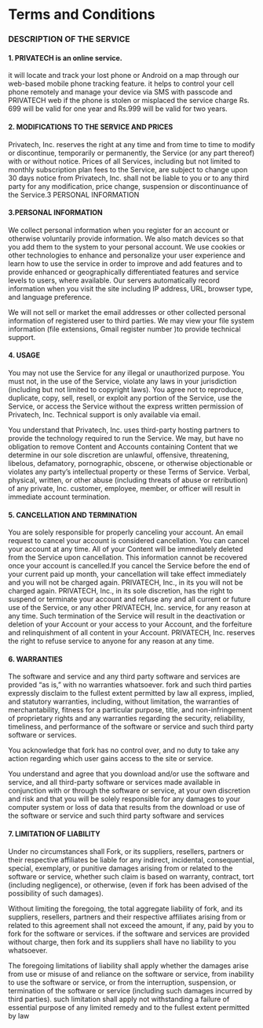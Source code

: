 # Terms and Conditions 

### DESCRIPTION OF THE SERVICE

#### 1. PRIVATECH is an online service. 
it will locate and track your lost phone or Android on a map through our web-based mobile phone tracking feature. it helps to control your cell phone remotely and manage your device via SMS with passcode and PRIVATECH web if the phone is stolen or misplaced the service charge Rs. 699 will be valid for one year and Rs.999 will be valid for two years.

#### 2. MODIFICATIONS TO THE SERVICE AND PRICES
Privatech, Inc. reserves the right at any time and from time to time to modify or discontinue, temporarily or permanently, the Service (or any part thereof) with or without notice. Prices of all Services, including but not limited to monthly subscription plan fees to the Service, are subject to change upon 30 days notice from Privatech, Inc. shall not be liable to you or to any third party for any modification, price change, suspension or discontinuance of the Service.3 PERSONAL INFORMATION

#### 3.PERSONAL INFORMATION 
We collect personal information when you register for an account or otherwise voluntarily provide information. We also match devices so that you add them to the system to your personal account. We use cookies or other technologies to enhance and personalize your user experience and learn how to use the service in order to improve and add features and to provide enhanced or geographically differentiated features and service levels to users, where available. Our servers automatically record information when you visit the site including IP address, URL, browser type, and language preference.

We will not sell or market the email addresses or other collected personal information of registered user to third parties. We may view your file system information (file extensions, Gmail register number )to provide technical support.

#### 4. USAGE

You may not use the Service for any illegal or unauthorized purpose. You must not, in the use of the Service, violate any laws in your jurisdiction (including but not limited to copyright laws). You agree not to reproduce, duplicate, copy, sell, resell, or exploit any portion of the Service, use the Service, or access the Service without the express written permission of Privatech, Inc. Technical support is only available via email.

You understand that Privatech, Inc. uses third-party hosting partners to provide the technology required to run the Service. We may, but have no obligation to remove Content and Accounts containing Content that we determine in our sole discretion are unlawful, offensive, threatening, libelous, defamatory, pornographic, obscene, or otherwise objectionable or violates any party’s intellectual property or these Terms of Service. Verbal, physical, written, or other abuse (including threats of abuse or retribution) of any private, Inc. customer, employee, member, or officer will result in immediate account termination.

#### 5. CANCELLATION AND TERMINATION

You are solely responsible for properly canceling your account. An email request to cancel your account is considered cancellation. You can cancel your account at any time. All of your Content will be immediately deleted from the Service upon cancellation. This information cannot be recovered once your account is cancelled.If you cancel the Service before the end of your current paid up month, your cancellation will take effect immediately and you will not be charged again. PRIVATECH, Inc., in its you will not be charged again. PRIVATECH, Inc., in its sole discretion, has the right to suspend or terminate your account and refuse any and all current or future use of the Service, or any other PRIVATECH, Inc. service, for any reason at any time. Such termination of the Service will result in the deactivation or deletion of your Account or your access to your Account, and the forfeiture and relinquishment of all content in your Account. PRIVATECH, Inc. reserves the right to refuse service to anyone for any reason at any time.

#### 6. WARRANTIES

The software and service and any third party software and services are provided “as is,” with no warranties whatsoever. fork and such third parties expressly disclaim to the fullest extent permitted by law all express, implied, and statutory warranties, including, without limitation, the warranties of merchantability, fitness for a particular purpose, title, and non-infringement of proprietary rights and any warranties regarding the security, reliability, timeliness, and performance of the software or service and such third party software or services.

You acknowledge that fork has no control over, and no duty to take any action regarding which user gains access to the site or service.

You understand and agree that you download and/or use the software and service, and all third-party software or services made available in conjunction with or through the software or service, at your own discretion and risk and that you will be solely responsible for any damages to your computer system or loss of data that results from the download or use of the software or service and such third party software and services

#### 7. LIMITATION OF LIABILITY

Under no circumstances shall Fork, or its suppliers, resellers, partners or their respective affiliates be liable for any indirect, incidental, consequential, special, exemplary, or punitive damages arising from or related to the software or service, whether such claim is based on warranty, contract, tort (including negligence), or otherwise, (even if fork has been advised of the possibility of such damages).

Without limiting the foregoing, the total aggregate liability of fork, and its suppliers, resellers, partners and their respective affiliates arising from or related to this agreement shall not exceed the amount, if any, paid by you to fork for the software or services. if the software and services are provided without charge, then fork and its suppliers shall have no liability to you whatsoever.

The foregoing limitations of liability shall apply whether the damages arise from use or misuse of and reliance on the software or service, from inability to use the software or service, or from the interruption, suspension, or termination of the software or service (including such damages incurred by third parties). such limitation shall apply not withstanding a failure of essential purpose of any limited remedy and to the fullest extent permitted by law